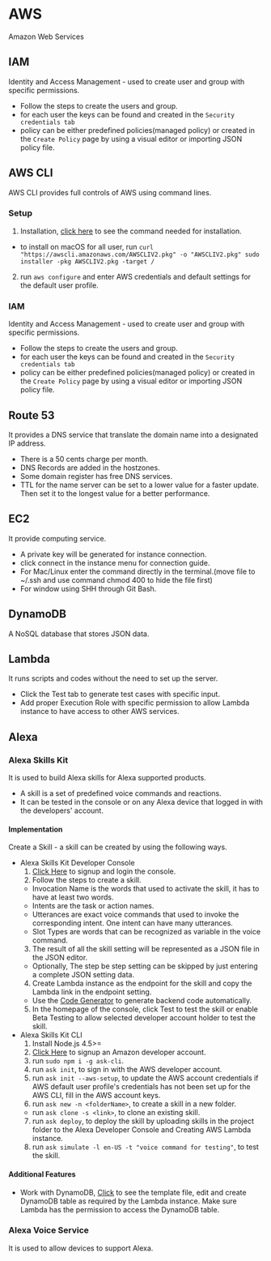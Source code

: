 # AWS

Amazon Web Services

## IAM

Identity and Access Management - used to create user and group with specific permissions.

- Follow the steps to create the users and group.
- for each user the keys can be found and created in the `Security credentials tab`
- policy can be either predefined policies(managed policy) or created in the `Create Policy` page by using a visual editor or importing JSON policy file.

## AWS CLI

AWS CLI provides full controls of AWS using command lines.

### Setup

1. Installation, [click here](https://docs.aws.amazon.com/cli/latest/userguide/install-cliv2.html) to see the command needed for installation.

- to install on macOS for all user, run `curl "https://awscli.amazonaws.com/AWSCLIV2.pkg" -o "AWSCLIV2.pkg" sudo installer -pkg AWSCLIV2.pkg -target /`

2. run `aws configure` and enter AWS credentials and default settings for the default user profile.

### IAM

Identity and Access Management - used to create user and group with specific permissions.

- Follow the steps to create the users and group.
- for each user the keys can be found and created in the `Security credentials tab`
- policy can be either predefined policies(managed policy) or created in the `Create Policy` page by using a visual editor or importing JSON policy file.

## Route 53

It provides a DNS service that translate the domain name into a designated IP address.

- There is a 50 cents charge per month.
- DNS Records are added in the hostzones.
- Some domain register has free DNS services.
- TTL for the name server can be set to a lower value for a faster update. Then set it to the longest value for a better performance.

## EC2

It provide computing service.

- A private key will be generated for instance connection.
- click connect in the instance menu for connection guide.
- For Mac/Linux enter the command directly in the terminal.(move file to ~/.ssh and use command chmod 400 to hide the file first)
- For window using SHH through Git Bash.

## DynamoDB

A NoSQL database that stores JSON data.

## Lambda

It runs scripts and codes without the need to set up the server.

- Click the Test tab to generate test cases with specific input.
- Add proper Execution Role with specific permission to allow Lambda instance to have access to other AWS services.

## Alexa

### Alexa Skills Kit

It is used to build Alexa skills for Alexa supported products.

- A skill is a set of predefined voice commands and reactions.
- It can be tested in the console or on any Alexa device that logged in with the developers' account.

#### Implementation

Create a Skill - a skill can be created by using the following ways.

- Alexa Skills Kit Developer Console
  1. [Click Here](https://developer.amazon.com/alexa/console/ask) to signup and login the console.
  2. Follow the steps to create a skill.
  - Invocation Name is the words that used to activate the skill, it has to have at least two words.
  - Intents are the task or action names.
  - Utterances are exact voice commands that used to invoke the corresponding intent. One intent can have many utterances.
  - Slot Types are words that can be recognized as variable in the voice command.
  3. The result of all the skill setting will be represented as a JSON file in the JSON editor.
  - Optionally, The step be step setting can be skipped by just entering a complete JSON setting data.
  4. Create Lambda instance as the endpoint for the skill and copy the Lambda link in the endpoint setting.
  - Use the [Code Generator](https://s3.amazonaws.com/webappvui/skillcode/v2/index.html) to generate backend code automatically.
  5. In the homepage of the console, click Test to test the skill or enable Beta Testing to allow selected developer account holder to test the skill.
- Alexa Skills Kit CLI
  1. Install Node.js 4.5>=
  2. [Click Here](https://developer.amazon.com/alexa/console/ask) to signup an Amazon developer account.
  3. run `sudo npm i -g ask-cli`.
  4. run `ask init`, to sign in with the AWS developer account.
  5. run `ask init --aws-setup`, to update the AWS account credentials if AWS default user profile's credentials has not been set up for the AWS CLI, fill in the AWS account keys.
  6. run `ask new -n <folderName>`, to create a skill in a new folder.
  - run `ask clone -s <link>`, to clone an existing skill.
  7. run `ask deploy`, to deploy the skill by uploading skills in the project folder to the Alexa Developer Console and Creating AWS Lambda instance.
  8. run `ask simulate -l en-US -t "voice command for testing"`, to test the skill.

#### Additional Features

- Work with DynamoDB, [Click](https://github.com/dabblelab/alexa-dynamodb-skill-template) to see the template file, edit and create DynamoDB table as required by the Lambda instance. Make sure Lambda has the permission to access the DynamoDB table.

### Alexa Voice Service

It is used to allow devices to support Alexa.
